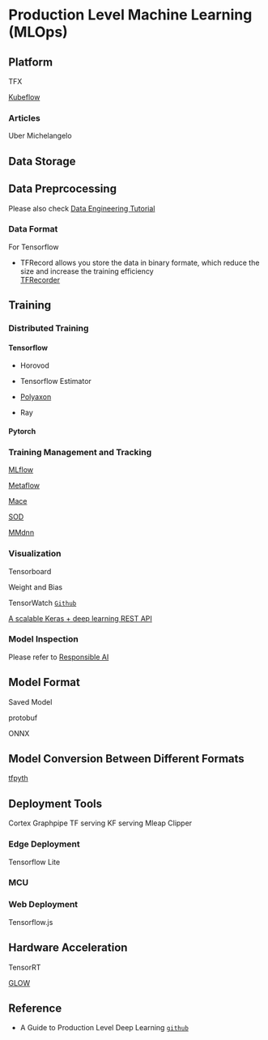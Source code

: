 # Production Level Machine Learning (MLOps)


## Platform

TFX

[Kubeflow](https://www.kubeflow.org/)

### Articles

Uber Michelangelo

## Data Storage

## Data Preprcocessing

Please also check [Data Engineering Tutorial](Data_Engineering.md)

### Data Format 

For Tensorflow
* TFRecord allows you store the data in binary formate, which reduce the size and increase the training efficiency  
[TFRecorder](https://github.com/google/tensorflow-recorder)



## Training

### Distributed Training

#### Tensorflow

* Horovod

* Tensorflow Estimator

* [Polyaxon](https://polyaxon.com/)

* Ray

#### Pytorch


### Training Management and Tracking

[MLflow](https://mlflow.org/)

[Metaflow](https://metaflow.org/)

[Mace](https://github.com/XiaoMi/mace)

[SOD](https://github.com/symisc/sod)

[MMdnn](https://github.com/Microsoft/MMdnn)

### Visualization

Tensorboard

Weight and Bias

TensorWatch [`Github`](https://github.com/microsoft/tensorwatch)

[A scalable Keras + deep learning REST API](https://www.pyimagesearch.com/2018/01/29/scalable-keras-deep-learning-rest-api/)

### Model Inspection

Please refer to [Responsible AI](Responsible_AI.md)

## Model Format

Saved Model

protobuf

ONNX

## Model Conversion Between Different Formats

[tfpyth](https://github.com/BlackHC/tfpyth)


## Deployment Tools

Cortex
Graphpipe
TF serving
KF serving
Mleap
Clipper

### Edge Deployment

Tensorflow Lite

### MCU

### Web Deployment

Tensorflow.js


## Hardware Acceleration

TensorRT

[GLOW](https://github.com/pytorch/glow)




## Reference
* A Guide to Production Level Deep Learning [`github`](https://github.com/alirezadir/Production-Level-Deep-Learning)
